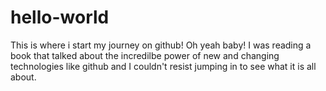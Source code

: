 # hello-world
This is where i start my journey on github! Oh yeah baby!
I was reading a book that talked about the incredilbe power of new and changing technologies like github and I couldn't resist jumping in to see what it is all about.
